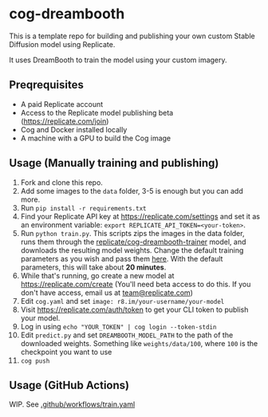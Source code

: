 # cog-dreambooth

This is a template repo for building and publishing your own custom Stable Diffusion model using Replicate.

It uses DreamBooth to train the model using your custom imagery.

## Preqrequisites

- A paid Replicate account
- Access to the Replicate model publishing beta (https://replicate.com/join)
- Cog and Docker installed locally
- A machine with a GPU to build the Cog image

## Usage (Manually training and publishing)

1. Fork and clone this repo.
1. Add some images to the `data` folder, 3-5 is enough but you can add more.
1. Run `pip install -r requirements.txt`
1. Find your Replicate API key at https://replicate.com/settings and set it as an environment variable: `export REPLICATE_API_TOKEN=<your-token>`.
1. Run `python train.py`. This scripts zips the images in the data folder, runs them through the [replicate/cog-dreambooth-trainer](https://replicate.com/replicate/cog-dreambooth-trainer) model, and downloads the resulting model weights. Change the default training parameters as you wish and pass them [here](https://github.com/replicate/cog-dreambooth/blob/main/train.py#L34). With the default parameters, this will take about **20 minutes**.
1. While that's running, go create a new model at https://replicate.com/create (You'll need beta access to do this. If you don't have access, email us at team@replicate.com)
1. Edit `cog.yaml` and set `image: r8.im/your-username/your-model`
1. Visit https://replicate.com/auth/token to get your CLI token to publish your model.
1. Log in using `echo "YOUR_TOKEN" | cog login --token-stdin`
1. Edit `predict.py` and set `DREAMBOOTH_MODEL_PATH` to the path of the downloaded weights. Something like `weights/data/100`, where `100` is the checkpoint you want to use
1. `cog push`

## Usage (GitHub Actions)

WIP. See [.github/workflows/train.yaml]([.github/workflows/train.yaml])
